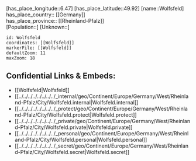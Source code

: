 ﻿---
location: [49.92,6.47] 
mapzoom: [7,12] 
mapmarker: city 
type: City
tags:
- geo/City


SpocWebEntityId: 35687
isDeleted: false
confidential: public

---
[has_place_longitude::6.47] 
[has_place_latitude::49.92] 
[name::Wolfsfeld] 
has_place_country:: [[Germany]]  
has_place_province:: [[Rheinland-Pfalz]]  
[Population::] 
[Unknown::] 


```leaflet
id: Wolfsfeld
coordinates: [[Wolfsfeld]] 
markerFile: [[Wolfsfeld]] 
defaultZoom: 11 
maxZoom: 18
```


## Confidential Links & Embeds: 
- [[Wolfsfeld|Wolfsfeld]]  
- [[../../../../../../../../_internal/geo/Continent/Europe/Germany/West/Rheinland-Pfalz/City/Wolfsfeld.internal|Wolfsfeld.internal]] 
- [[../../../../../../../../_protect/geo/Continent/Europe/Germany/West/Rheinland-Pfalz/City/Wolfsfeld.protect|Wolfsfeld.protect]] 
- [[../../../../../../../../_private/geo/Continent/Europe/Germany/West/Rheinland-Pfalz/City/Wolfsfeld.private|Wolfsfeld.private]] 
- [[../../../../../../../../_personal/geo/Continent/Europe/Germany/West/Rheinland-Pfalz/City/Wolfsfeld.personal|Wolfsfeld.personal]] 
- [[../../../../../../../../_secret/geo/Continent/Europe/Germany/West/Rheinland-Pfalz/City/Wolfsfeld.secret|Wolfsfeld.secret]] 
